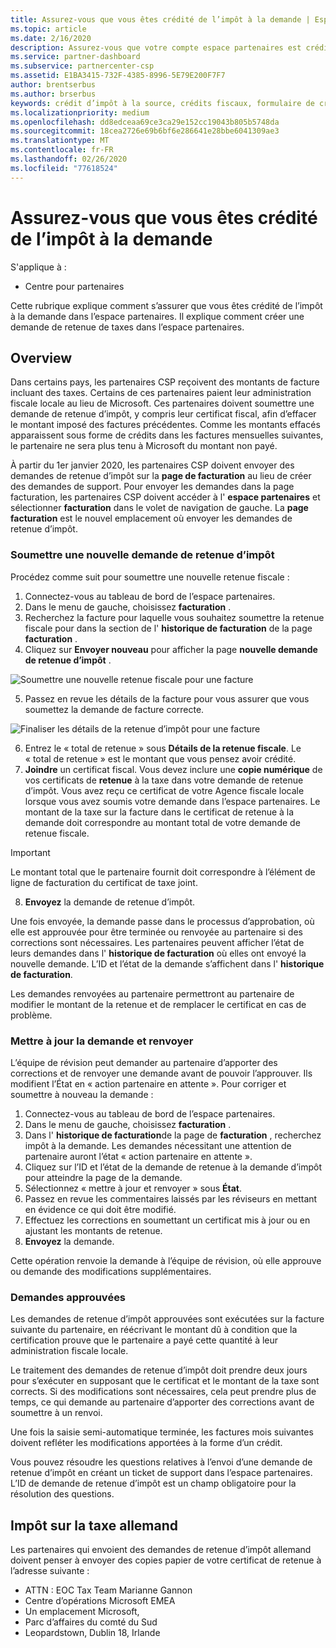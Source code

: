 ```yaml
---
title: Assurez-vous que vous êtes crédité de l’impôt à la demande | Espace partenaires
ms.topic: article
ms.date: 2/16/2020
description: Assurez-vous que votre compte espace partenaires est crédité pour la TVA en créant une demande de retenue d’impôt dans l’espace partenaires.
ms.service: partner-dashboard
ms.subservice: partnercenter-csp
ms.assetid: E1BA3415-732F-4385-8996-5E79E200F7F7
author: brentserbus
ms.author: brserbus
keywords: crédit d’impôt à la source, crédits fiscaux, formulaire de crédit d’impôt allemand, certificats fiscaux
ms.localizationpriority: medium
ms.openlocfilehash: dd8edceaa69ce3ca29e152cc19043b805b5748da
ms.sourcegitcommit: 18cea2726e69b6bf6e286641e28bbe6041309ae3
ms.translationtype: MT
ms.contentlocale: fr-FR
ms.lasthandoff: 02/26/2020
ms.locfileid: "77618524"
---
```

# <a name="make-sure-you-are-credited-for-withholding-tax"></a>Assurez-vous que vous êtes crédité de l’impôt à la demande

S'applique à :

- Centre pour partenaires

Cette rubrique explique comment s’assurer que vous êtes crédité de l’impôt à la demande dans l’espace partenaires. Il explique comment créer une demande de retenue de taxes dans l’espace partenaires.

## <a name="overview"></a>Overview

Dans certains pays, les partenaires CSP reçoivent des montants de facture incluant des taxes. Certains de ces partenaires paient leur administration fiscale locale au lieu de Microsoft. Ces partenaires doivent soumettre une demande de retenue d’impôt, y compris leur certificat fiscal, afin d’effacer le montant imposé des factures précédentes. Comme les montants effacés apparaissent sous forme de crédits dans les factures mensuelles suivantes, le partenaire ne sera plus tenu à Microsoft du montant non payé.

À partir du 1er janvier 2020, les partenaires CSP doivent envoyer des demandes de retenue d’impôt sur la **page de facturation** au lieu de créer des demandes de support. Pour envoyer les demandes dans la page facturation, les partenaires CSP doivent accéder à l' **espace partenaires** et sélectionner **facturation** dans le volet de navigation de gauche. La **page facturation** est le nouvel emplacement où envoyer les demandes de retenue d’impôt. 

### <a name="submit-a-new-tax-withholding-request"></a>Soumettre une nouvelle demande de retenue d’impôt

Procédez comme suit pour soumettre une nouvelle retenue fiscale :

1. Connectez-vous au tableau de bord de l’espace partenaires.
2. Dans le menu de gauche, choisissez **facturation** .
3. Recherchez la facture pour laquelle vous souhaitez soumettre la retenue fiscale pour dans la section de l' **historique de facturation** de la page **facturation** .
4. Cliquez sur **Envoyer nouveau** pour afficher la page **nouvelle demande de retenue d’impôt** .

![Soumettre une nouvelle retenue fiscale pour une facture](images/wht1.png)

5. Passez en revue les détails de la facture pour vous assurer que vous soumettez la demande de facture correcte.

![Finaliser les détails de la retenue d’impôt pour une facture](images/wht2.png)

6. Entrez le « total de retenue » sous **Détails de la retenue fiscale**. Le « total de retenue » est le montant que vous pensez avoir crédité.
7. **Joindre** un certificat fiscal. Vous devez inclure une **copie numérique** de vos certificats de **retenue** à la taxe dans votre demande de retenue d’impôt. Vous avez reçu ce certificat de votre Agence fiscale locale lorsque vous avez soumis votre demande dans l’espace partenaires. Le montant de la taxe sur la facture dans le certificat de retenue à la demande doit correspondre au montant total de votre demande de retenue fiscale. 

> [!IMPORTANT]
> Le montant total que le partenaire fournit doit correspondre à l’élément de ligne de facturation du certificat de taxe joint.

8. **Envoyez** la demande de retenue d’impôt.

Une fois envoyée, la demande passe dans le processus d’approbation, où elle est approuvée pour être terminée ou renvoyée au partenaire si des corrections sont nécessaires. Les partenaires peuvent afficher l’état de leurs demandes dans l' **historique de facturation** où elles ont envoyé la nouvelle demande. L’ID et l’état de la demande s’affichent dans l' **historique de facturation**.

Les demandes renvoyées au partenaire permettront au partenaire de modifier le montant de la retenue et de remplacer le certificat en cas de problème. 

### <a name="update-request-and-resubmit"></a>Mettre à jour la demande et renvoyer

L’équipe de révision peut demander au partenaire d’apporter des corrections et de renvoyer une demande avant de pouvoir l’approuver. Ils modifient l’État en « action partenaire en attente ». Pour corriger et soumettre à nouveau la demande :
 
1. Connectez-vous au tableau de bord de l’espace partenaires.
2. Dans le menu de gauche, choisissez **facturation** .
3. Dans l' **historique de facturation**de la page de **facturation** , recherchez impôt à la demande. Les demandes nécessitant une attention de partenaire auront l’état « action partenaire en attente ».
4. Cliquez sur l’ID et l’état de la demande de retenue à la demande d’impôt pour atteindre la page de la demande.
5. Sélectionnez « mettre à jour et renvoyer » sous **État**.
6. Passez en revue les commentaires laissés par les réviseurs en mettant en évidence ce qui doit être modifié.
7. Effectuez les corrections en soumettant un certificat mis à jour ou en ajustant les montants de retenue.
8. **Envoyez** la demande. 

Cette opération renvoie la demande à l’équipe de révision, où elle approuve ou demande des modifications supplémentaires.
 
### <a name="approved-requests"></a>Demandes approuvées

Les demandes de retenue d’impôt approuvées sont exécutées sur la facture suivante du partenaire, en réécrivant le montant dû à condition que la certification prouve que le partenaire a payé cette quantité à leur administration fiscale locale.

Le traitement des demandes de retenue d’impôt doit prendre deux jours pour s’exécuter en supposant que le certificat et le montant de la taxe sont corrects. Si des modifications sont nécessaires, cela peut prendre plus de temps, ce qui demande au partenaire d’apporter des corrections avant de soumettre à un renvoi.

Une fois la saisie semi-automatique terminée, les factures mois suivantes doivent refléter les modifications apportées à la forme d’un crédit.
 
Vous pouvez résoudre les questions relatives à l’envoi d’une demande de retenue d’impôt en créant un ticket de support dans l’espace partenaires. L’ID de demande de retenue d’impôt est un champ obligatoire pour la résolution des questions.

## <a name="german-tax-withholding"></a>Impôt sur la taxe allemand

Les partenaires qui envoient des demandes de retenue d’impôt allemand doivent penser à envoyer des copies papier de votre certificat de retenue à l’adresse suivante : 

- ATTN : EOC Tax Team Marianne Gannon
- Centre d’opérations Microsoft EMEA
- Un emplacement Microsoft,
- Parc d’affaires du comté du Sud
- Leopardstown, Dublin 18, Irlande

